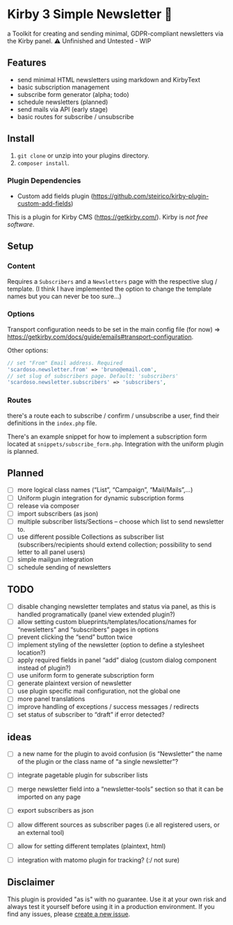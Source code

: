 # Kirby 3 Simple Newsletter 💌

a Toolkit for creating and sending minimal, GDPR-compliant newsletters via the Kirby panel. 
⚠ Unfinished and Untested - WIP

## Features
- send minimal HTML newsletters using markdown and KirbyText
- basic subscription management
- subscribe form generator (alpha; todo)
- schedule newsletters (planned)
- send mails via API (early stage)
- basic routes for subscribe / unsubscribe

## Install

1. `git clone` or unzip into your plugins directory. 
2. `composer install`.

### Plugin Dependencies
- Custom add fields plugin (https://github.com/steirico/kirby-plugin-custom-add-fields)

This is a plugin for Kirby CMS (https://getkirby.com/). 
Kirby is *not free software*.

## Setup

### Content
Requires a `Subscribers` and a `Newsletters` page with the respective slug / template. (I think I have implemented the option to change the template names but you can never be too sure…)

### Options

Transport configuration needs to be set in the main config file (for now) => https://getkirby.com/docs/guide/emails#transport-configuration. 

Other options:

```php
// set "From" Email address. Required
'scardoso.newsletter.from' => 'bruno@email.com',
// set slug of subscribers page. Default: 'subscribers'
'scardoso.newsletter.subscribers' => 'subscribers',

```

### Routes

there's a route each to subscribe / confirm / unsubscribe a user, find their definitions in the `index.php` file.

There's an example snippet for how to implement a subscription form located at `snippets/subscribe_form.php`. Integration with the uniform plugin is planned.

## Planned
- [ ] more logical class names (“List”, “Campaign”, “Mail/Mails”,…)
- [ ] Uniform plugin integration for dynamic subscription forms
- [ ] release via composer
- [ ] import subscribers (as json)
- [ ] multiple subscriber lists/Sections – choose which list to send newsletter to. 
- [ ] use different possible Collections as subscriber list (subscribers/recipients should extend collection; possibility to send letter to all panel users)
- [ ] simple mailgun integration
- [ ] schedule sending of newsletters

## TODO
- [ ] disable changing newsletter templates and status via panel, as this is handled programatically (panel view extended plugin?)
- [ ] allow setting custom blueprints/templates/locations/names for “newsletters” and “subscribers” pages in options
- [ ] prevent clicking the “send” button twice
- [ ] implement styling of the newsletter (option to define a stylesheet location?)
- [ ] apply required fields in panel “add” dialog (custom dialog component instead of plugin?)
- [ ] use uniform form to generate subscription form
- [ ] generate plaintext version of newsletter
- [ ] use plugin specific mail configuration, not the global one
- [ ] more panel translations
- [ ] improve handling of exceptions / success messages / redirects
- [ ] set status of subscriber to “draft” if error detected?

## ideas
- [ ] a new name for the plugin to avoid confusion (is “Newsletter” the name of the plugin or the class name of “a single newsletter”?
- [ ] integrate pagetable plugin for subscriber lists
- [ ] merge newsletter field into a “newsletter-tools” section so that it can be imported on any page
- [ ] export subscribers as json
- [ ] allow different sources as subscriber pages (i.e all registered users, or an external tool)
- [ ] allow for setting different templates (plaintext, html)
- [ ] integration with matomo plugin for tracking? (:/ not sure)


## Disclaimer

This plugin is provided "as is" with no guarantee. Use it at your own risk and always test it yourself before using it in a production environment. If you find any issues, please [create a new issue](https://github.com/username/plugin-name/issues/new).
